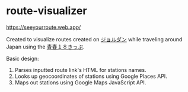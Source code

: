 # route-visualizer

https://seeyourroute.web.app/

Created to visualize routes created on <a href="https://www.jorudan.co.jp/norikae/seishun18.html">ジョルダン<a/> 
while traveling around Japan using the <a href="https://www.google.com/search?client=safari&rls=en&q=seishun+18+kippu&ie=UTF-8&oe=UTF-8">青春１８きっぷ<a/>.

Basic design:
1. Parses inputted route link's HTML for stations names.
2. Looks up geocoordinates of stations using Google Places API.
3. Maps out stations using Google Maps JavaScript API.

